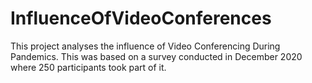 # InfluenceOfVideoConferences
This project analyses the influence of Video Conferencing During Pandemics. This was based on a survey conducted in December 2020 where 250 participants took part of it.


